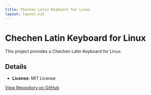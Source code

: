 ```yaml
---
title: Chechen Latin Keyboard for Linux
layout: layout.njk
---
```


# Chechen Latin Keyboard for Linux

This project provides a Chechen Latin Keyboard for Linux.

## Details

- **License**: MIT License

[View Repository on GitHub](https://github.com/chechen-language/chechen-latin-keyboard-linux)
